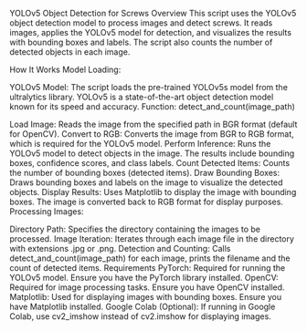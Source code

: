 YOLOv5 Object Detection for Screws
Overview
This script uses the YOLOv5 object detection model to process images and detect screws. It reads images, applies the YOLOv5 model for detection, and visualizes the results with bounding boxes and labels. The script also counts the number of detected objects in each image.

How It Works
Model Loading:

YOLOv5 Model: The script loads the pre-trained YOLOv5s model from the ultralytics library. YOLOv5 is a state-of-the-art object detection model known for its speed and accuracy.
Function: detect_and_count(image_path)

Load Image: Reads the image from the specified path in BGR format (default for OpenCV).
Convert to RGB: Converts the image from BGR to RGB format, which is required for the YOLOv5 model.
Perform Inference: Runs the YOLOv5 model to detect objects in the image. The results include bounding boxes, confidence scores, and class labels.
Count Detected Items: Counts the number of bounding boxes (detected items).
Draw Bounding Boxes: Draws bounding boxes and labels on the image to visualize the detected objects.
Display Results: Uses Matplotlib to display the image with bounding boxes. The image is converted back to RGB format for display purposes.
Processing Images:

Directory Path: Specifies the directory containing the images to be processed.
Image Iteration: Iterates through each image file in the directory with extensions .jpg or .png.
Detection and Counting: Calls detect_and_count(image_path) for each image, prints the filename and the count of detected items.
Requirements
PyTorch: Required for running the YOLOv5 model. Ensure you have the PyTorch library installed.
OpenCV: Required for image processing tasks. Ensure you have OpenCV installed.
Matplotlib: Used for displaying images with bounding boxes. Ensure you have Matplotlib installed.
Google Colab (Optional): If running in Google Colab, use cv2_imshow instead of cv2.imshow for displaying images.
